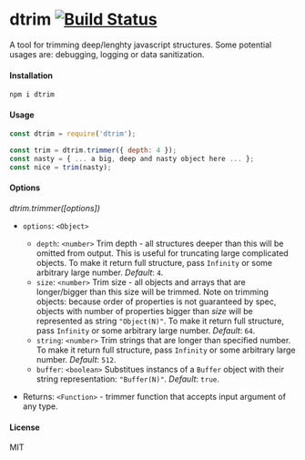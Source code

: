 # dtrim [![Build Status](https://api.travis-ci.org/runk/dtrim.svg?branch=master)](https://travis-ci.org/runk/dtrim)

A tool for trimming deep/lenghty javascript structures. Some potential usages are: debugging, logging or data sanitization.

#### Installation

```shell
npm i dtrim
```


#### Usage

```javascript
const dtrim = require('dtrim');

const trim = dtrim.trimmer({ depth: 4 });
const nasty = { ... a big, deep and nasty object here ... };
const nice = trim(nasty);
```


#### Options

_dtrim.trimmer([options])_

- `options`: `<Object>`
  - `depth`: `<number>` Trim depth - all structures deeper than this will be omitted from output. This is useful for truncating large complicated objects. To make it return full structure, pass `Infinity` or some arbitrary large number. *Default*: `4`.
  - `size`: `<number>` Trim size - all objects and arrays that are longer/bigger than this size will be trimmed. Note on trimming objects: because order of properties is not guaranteed by spec, objects with number of properties bigger than *size* will be represented as string `"Object(N)"`. To make it return full structure, pass `Infinity` or some arbitrary large number. *Default*: `64`.
  - `string`: `<number>` Trim strings that are longer than specified number. To make it return full structure, pass `Infinity` or some arbitrary large number. *Default*: `512`.
  - `buffer`: `<boolean>` Substitues instancs of a `Buffer` object with their string representation: `"Buffer(N)"`. *Default*: `true`.

- Returns: `<Function>` - trimmer function that accepts input argument of any type.


#### License

MIT
